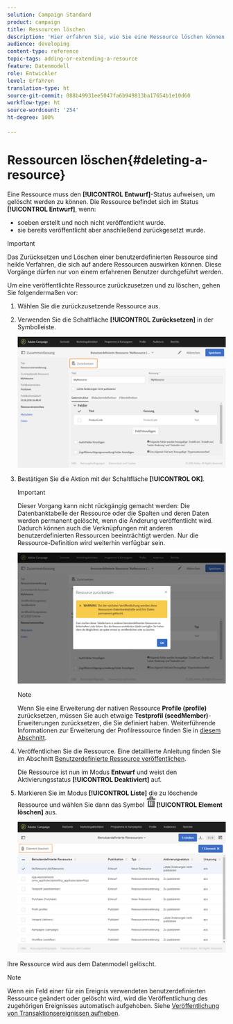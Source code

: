```yaml
---
solution: Campaign Standard
product: campaign
title: Ressourcen löschen
description: 'Hier erfahren Sie, wie Sie eine Ressource löschen können. '
audience: developing
content-type: reference
topic-tags: adding-or-extending-a-resource
feature: Datenmodell
role: Entwickler
level: Erfahren
translation-type: ht
source-git-commit: 088b49931ee5047fa6b949813ba17654b1e10d60
workflow-type: ht
source-wordcount: '254'
ht-degree: 100%

---
```



# Ressourcen löschen{#deleting-a-resource}

Eine Ressource muss den **[!UICONTROL Entwurf]**-Status aufweisen, um gelöscht werden zu können. Die Ressource befindet sich im Status **[!UICONTROL Entwurf]**, wenn:

* soeben erstellt und noch nicht veröffentlicht wurde.
* sie bereits veröffentlicht aber anschließend zurückgesetzt wurde.

>[!IMPORTANT]
>
>Das Zurücksetzen und Löschen einer benutzerdefinierten Ressource sind heikle Verfahren, die sich auf andere Ressourcen auswirken können. Diese Vorgänge dürfen nur von einem erfahrenen Benutzer durchgeführt werden.

Um eine veröffentlichte Ressource zurückzusetzen und zu löschen, gehen Sie folgendermaßen vor:

1. Wählen Sie die zurückzusetzende Ressource aus.
1. Verwenden Sie die Schaltfläche **[!UICONTROL Zurücksetzen]** in der Symbolleiste.

   ![](assets/schema_extension_uc26.png)

1. Bestätigen Sie die Aktion mit der Schaltfläche **[!UICONTROL OK]**.

   >[!IMPORTANT]
   >
   >Dieser Vorgang kann nicht rückgängig gemacht werden: Die Datenbanktabelle der Ressource oder die Spalten und deren Daten werden permanent gelöscht, wenn die Änderung veröffentlicht wird. Dadurch können auch die Verknüpfungen mit anderen benutzerdefinierten Ressourcen beeinträchtigt werden. Nur die Ressource-Definition wird weiterhin verfügbar sein.

   ![](assets/schema_extension_uc27.png)

   >[!NOTE]
   >
   >Wenn Sie eine Erweiterung der nativen Ressource **Profile (profile)** zurücksetzen, müssen Sie auch etwaige **Testprofil (seedMember)**-Erweiterungen zurücksetzen, die Sie definiert haben. Weiterführende Informationen zur Erweiterung der Profilressource finden Sie in [diesem Abschnitt](../../developing/using/extending-the-profile-resource-with-a-new-field.md).

1. Veröffentlichen Sie die Ressource. Eine detaillierte Anleitung finden Sie im Abschnitt [Benutzerdefinierte Ressource veröffentlichen](../../developing/using/updating-the-database-structure.md#publishing-a-custom-resource).

   Die Ressource ist nun im Modus **Entwurf** und weist den Aktivierungsstatus **[!UICONTROL Deaktiviert]** auf.

1. Markieren Sie im Modus **[!UICONTROL Liste]** die zu löschende Ressource und wählen Sie dann das Symbol ![](assets/delete_darkgrey-24px.png)**[!UICONTROL Element löschen]** aus.

   ![](assets/schema_extension_uc28.png)

Ihre Ressource wird aus dem Datenmodell gelöscht.

>[!NOTE]
>
>Wenn ein Feld einer für ein Ereignis verwendeten benutzerdefinierten Ressource geändert oder gelöscht wird, wird die Veröffentlichung des zugehörigen Ereignisses automatisch aufgehoben. Siehe [Veröffentlichung von Transaktionsereignissen aufheben](../../channels/using/publishing-transactional-event.md#unpublishing-an-event).
